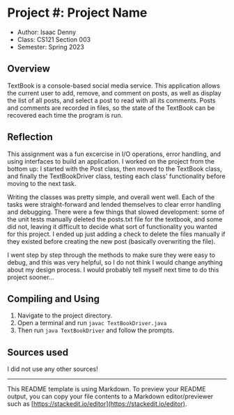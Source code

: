 # Project #: Project Name

* Author: Isaac Denny
* Class: CS121 Section 003
* Semester: Spring 2023

## Overview

TextBook is a console-based social media service. This application allows 
the current user to add, remove, and comment on posts, as well as display 
the list of all posts, and select a post to read with all its comments. 
Posts and comments are recorded in files, so the state of the 
TextBook can be recovered each time the program is run.


## Reflection

This assignment was a fun excercise in I/O operations, error handling,
and using interfaces to build an application. I worked on the project
from the bottom up: I started with the Post class, then moved to the
TextBook class, and finally the TextBookDriver class, testing each 
class' functionality before moving to the next task.

Writing the classes was pretty simple, and overall went well. Each of 
the tasks were straight-forward and lended themselves to clear error
handling and debugging. There were a few things that slowed development:
some of the unit tests manually deleted the posts.txt file for the textbook,
and some did not, leaving it difficult to decide what sort of functionality 
you wanted for this project. I ended up just adding a check to delete the files
manually if they existed before creating the new post (basically overwriting the file). 

I went step by step through the methods to make sure they were easy to debug,
and this was very helpful, so I do not think I would change anything about
my design process. I would probably tell myself next time to do this project
sooner...

## Compiling and Using

1. Navigate to the project directory.
2. Open a terminal and run `javac TextBookDriver.java`
3. Then run `java TextBookDriver` and follow the prompts.

## Sources used

I did not use any other sources!

----------
This README template is using Markdown. To preview your README output,
you can copy your file contents to a Markdown editor/previewer such
as [https://stackedit.io/editor](https://stackedit.io/editor).